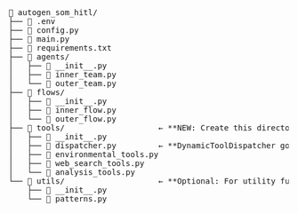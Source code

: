 <pre>
📁 autogen_som_hitl/
├── 📄 .env
├── 📄 config.py
├── 📄 main.py
├── 📄 requirements.txt
├── 📁 agents/
│   ├── 📄 __init__.py
│   ├── 📄 inner_team.py
│   └── 📄 outer_team.py
├── 📁 flows/
│   ├── 📄 __init__.py
│   ├── 📄 inner_flow.py
│   └── 📄 outer_flow.py
├── 📁 tools/                    ← **NEW: Create this directory**
│   ├── 📄 __init__.py
│   ├── 📄 dispatcher.py         ← **DynamicToolDispatcher goes here**
│   ├── 📄 environmental_tools.py
│   ├── 📄 web_search_tools.py
│   └── 📄 analysis_tools.py
└── 📁 utils/                    ← **Optional: For utility functions**
    ├── 📄 __init__.py
    └── 📄 patterns.py
</pre>
